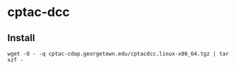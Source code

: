 # cptac-dcc

## Install

```wget -O - -q cptac-cdap.georgetown.edu/cptacdcc.linux-x86_64.tgz | tar xzf -```

